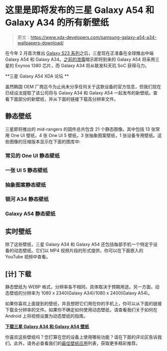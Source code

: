 # 这里是即将发布的三星 Galaxy A54 和 Galaxy A34 的所有新壁纸

> 原文：<https://www.xda-developers.com/samsung-galaxy-a54-a34-wallpapers-download/>

在今年 2 月首次推出 [Galaxy S23 系列](https://www.xda-developers.com/samsung-galaxy-s23/)之后，三星现在正准备在全球推出中端 Galaxy A54 和 Galaxy A34。[之前的泄露](https://www.xda-developers.com/samsung-galaxy-a34-render-leak/)暗示即将到来的 Galaxy A54 将采用三星的 Exynos 1380 芯片，而 Galaxy A34 将从联发科天玑 SoC 获得马力。

**三星 Galaxy A54 XDA 论坛 **

虽然韩国 OEM 厂商迄今为止尚未分享任何关于这款设备的官方信息，但我们现在已经设法提取了该公司将与 Galaxy A34 和 Galaxy A54 一起发布的新壁纸。查看下面部分的新壁纸，并从下面的链接下载高分辨率文件。

## 静态壁纸

三星即将推出的 mid-rangers 的固件总共包含 21 个静态图像。其中包括 13 张常用 One UI 壁纸，4 张 One UI 5 壁纸，3 张抽象图案壁纸，1 张设备专用壁纸。这些图像的压缩版本显示在下面的图库中:

### 常见的 One UI 静态壁纸

### 一张 UI 5 静态壁纸

### 抽象图案静态壁纸

### 银河 A34 静态壁纸

### Galaxy A54 静态壁纸

## 实时壁纸

除了这些壁纸，三星 Galaxy A34 和 Galaxy A54 还包括每部手机一个特定于设备的动态壁纸。它们以 MP4 视频片段的形式提供，你可以在下面嵌入的 YouTube 视频中查看。

## [计] 下载

静态壁纸为 WEBP 格式，分辨率各不相同，具体取决于预期用途。另一方面，动态壁纸的分辨率为 1080 x 2340(Galaxy A34)/1080 x 2400(Galaxy A54)。

如果你喜欢上面提到的壁纸，并且想把它们用在你的手机上，你可以从下面的链接下载全分辨率的文件。如果你不确定如何使用动态壁纸，请查看我们关于如何在 Android 上将视频设置为动态壁纸的指南。

**[下载三星 Galaxy A34 和 Galaxy A54 壁纸](https://www.androidfilehost.com/?fid=4279422670115726772)**

你喜欢这些壁纸吗？您打算在您的设备上使用哪些功能？请在下面的评论区告诉我们。此外，请务必查看我们的[最佳壁纸应用](https://www.xda-developers.com/best-wallpaper-background-apps/)列表，获取更多精彩推荐。